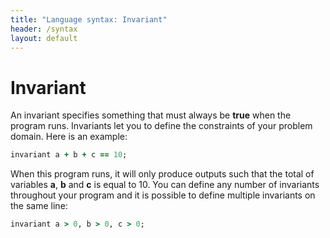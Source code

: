 ```yaml
---
title: "Language syntax: Invariant"
header: /syntax
layout: default
---
```

# Invariant

An invariant specifies something that must always be **true** when the program
runs. Invariants let you to define the constraints of your problem domain. Here
is an example:

```ruby
invariant a + b + c == 10;
```

When this program runs, it will only produce outputs such that the total of
variables **a**, **b** and **c** is equal to 10. You can define any number of
invariants throughout your program and it is possible to define multiple
invariants on the same line:

```ruby
invariant a > 0, b > 0, c > 0;
```
